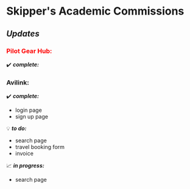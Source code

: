 # Skipper's Academic Commissions

## *Updates*

### <font color="red">Pilot Gear Hub:</font>

:heavy_check_mark: __*complete:*__

### Avilink:

:heavy_check_mark: __*complete:*__
- login page
- sign up page

:bulb: __*to do:*__
- search page
- travel booking form
- invoice

:chart_with_upwards_trend: __*in progress:*__
- search page
